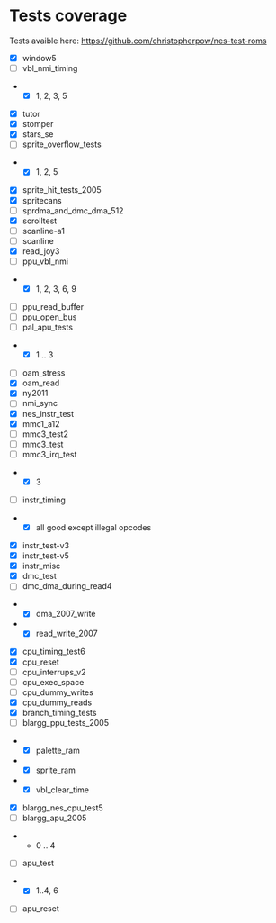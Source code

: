 # Tests coverage
Tests avaible here: https://github.com/christopherpow/nes-test-roms


- [x] window5
- [ ] vbl_nmi_timing
- - [x] 1, 2, 3, 5
- [x] tutor
- [x] stomper
- [x] stars_se
- [ ] sprite_overflow_tests
- - [x] 1, 2, 5
- [x] sprite_hit_tests_2005
- [x] spritecans
- [ ] sprdma_and_dmc_dma_512
- [x] scrolltest
- [ ] scanline-a1
- [ ] scanline
- [x] read_joy3
- [ ] ppu_vbl_nmi
- - [x] 1, 2, 3, 6, 9
- [ ] ppu_read_buffer
- [ ] ppu_open_bus
- [ ] pal_apu_tests
- - [x] 1 .. 3
- [ ] oam_stress
- [x] oam_read
- [x] ny2011
- [ ] nmi_sync
- [x] nes_instr_test
- [x] mmc1_a12
- [ ] mmc3_test2
- [ ] mmc3_test
- [ ] mmc3_irq_test
- - [x] 3
- [ ] instr_timing
- - [x] all good except illegal opcodes
- [x] instr_test-v3
- [x] instr_test-v5
- [x] instr_misc
- [x] dmc_test
- [ ] dmc_dma_during_read4
- - [x] dma_2007_write
- - [x] read_write_2007
- [x] cpu_timing_test6
- [x] cpu_reset
- [ ] cpu_interrups_v2
- [ ] cpu_exec_space
- [ ] cpu_dummy_writes
- [x] cpu_dummy_reads
- [x] branch_timing_tests
- [ ] blargg_ppu_tests_2005
- - [x] palette_ram
- - [x] sprite_ram
- - [x] vbl_clear_time
- [x] blargg_nes_cpu_test5
- [ ] blargg_apu_2005
- - 0 .. 4
- [ ] apu_test
- - [x] 1..4, 6
- [ ] apu_reset
